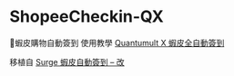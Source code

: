 # ShopeeCheckin-QX
🦐蝦皮購物自動簽到
使用教學 [Quantumult X 蝦皮全自動簽到](https://beeeeemo.dev/2021/09/quantumult-x-%E8%9D%A6%E7%9A%AE%E5%85%A8%E8%87%AA%E5%8B%95%E7%B0%BD%E5%88%B0/)


移植自 [Surge 蝦皮自動簽到 – 改](https://hiraku.tw/2021/08/6606/)

